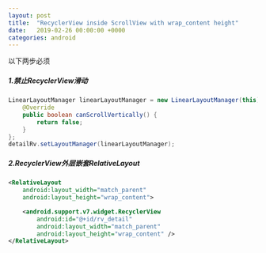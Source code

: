 ```yaml
---
layout: post
title:  "RecyclerView inside ScrollView with wrap_content height"
date:   2019-02-26 00:00:00 +0000
categories: android
---
```


以下两步必须

##### 1.禁止RecyclerView滑动

```java
LinearLayoutManager linearLayoutManager = new LinearLayoutManager(this) {
    @Override
    public boolean canScrollVertically() {
        return false;
    }
};
detailRv.setLayoutManager(linearLayoutManager);
```



##### 2.RecyclerView外层嵌套RelativeLayout

```xml
<RelativeLayout
    android:layout_width="match_parent"
    android:layout_height="wrap_content">

    <android.support.v7.widget.RecyclerView
        android:id="@+id/rv_detail"
        android:layout_width="match_parent"
        android:layout_height="wrap_content" />
</RelativeLayout>
```
